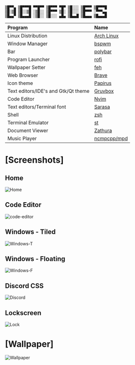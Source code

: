 ```
▒█▀▀▄ ▒█▀▀▀█ ▀▀█▀▀ ▒█▀▀▀ ▀█▀ ▒█░░░ ▒█▀▀▀ ▒█▀▀▀█
▒█░▒█ ▒█░░▒█ ░▒█░░ ▒█▀▀▀ ▒█░ ▒█░░░ ▒█▀▀▀ ░▀▀▀▄▄
▒█▄▄▀ ▒█▄▄▄█ ░▒█░░ ▒█░░░ ▄█▄ ▒█▄▄█ ▒█▄▄▄ ▒█▄▄▄█
```

| Program                             | Name                                                                                           |
| :---                                | :---                                                                                           |
| Linux Distribution                  | [Arch Linux](https://www.archlinux.org/)                                                       |
| Window Manager                      | [bspwm](https://github.com/baskerville/bspwm)                                                  |
| Bar                                 | [polybar](https://github.com/jaagr/polybar)                                                    |
| Program Launcher                    | [rofi](https://github.com/DaveDavenport/rofi)                                                  |
| Wallpaper Setter                    | [feh](https://github.com/derf/feh)                                                             |
| Web Browser                         | [Brave](https://brave.com/)                                                                    |
| Icon theme                          | [Papirus](https://github.com/PapirusDevelopmentTeam/papirus-icon-theme)                        |
| Text editors/IDE's and Gtk/Qt theme | [Gruvbox](https://github.com/morhetz/gruvbox)                                                  |
| Code Editor                         | [Nvim](https://neovim.io/)                                                                     |
| Text editors/Terminal font          | [Sarasa](https://github.com/be5invis/Sarasa-Gothic)                                            |
| Shell                               | [zsh](https://www.zsh.org/)                                                                    |
| Terminal Emulator                   | [st](https://st.suckless.org/)                                                                 |
| Document Viewer                     | [Zathura](https://pwmt.org/projects/zathura/)                                                  |
| Music Player                        | [ncmpcpp/mpd](https://github.com/ncmpcpp/ncmpcpp)                                              |

# [Screenshots]

## Home
![Home](https://user-images.githubusercontent.com/55960554/107644031-e9508b80-6c9c-11eb-8caf-4e4d14d787cf.png)

## Code Editor
![code-editor](https://user-images.githubusercontent.com/55960554/107646720-4994fc80-6ca0-11eb-9b7c-c73458e4d4b9.png)

## Windows - Tiled
![Windows-T](https://user-images.githubusercontent.com/55960554/107646143-a47a2400-6c9f-11eb-9c00-ccbd0f9a33f6.png)

## Windows - Floating
![Windows-F](https://user-images.githubusercontent.com/55960554/107644698-c4a8e380-6c9d-11eb-9773-795e51e9360a.png)

## Discord CSS
![Discord](https://user-images.githubusercontent.com/55960554/107644887-089be880-6c9e-11eb-8f08-1e1ec29c14ce.png)

## Lockscreen
![Lock](https://user-images.githubusercontent.com/55960554/107645132-56185580-6c9e-11eb-829a-b52e487371e3.png)

# [Wallpaper]
![Wallpaper](https://user-images.githubusercontent.com/55960554/107645184-67f9f880-6c9e-11eb-9519-ed3e307ba028.jpg)

